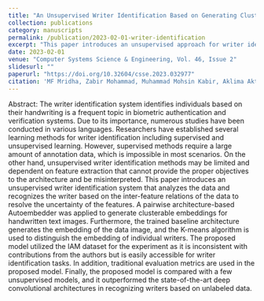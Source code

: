```yaml
---
title: "An Unsupervised Writer Identification Based on Generating Clusterable Embeddings"
collection: publications
category: manuscripts
permalink: /publication/2023-02-01-writer-identification
excerpt: "This paper introduces an unsupervised approach for writer identification using clusterable embeddings."
date: 2023-02-01
venue: "Computer Systems Science & Engineering, Vol. 46, Issue 2"
slidesurl: ""
paperurl: "https://doi.org/10.32604/csse.2023.032977"
citation: 'MF Mridha, Zabir Mohammad, Muhammad Mohsin Kabir, Aklima Akter Lima, Sujoy Chandra Das, Md Rashedul Islam, Yutaka Watanobe. (2023). "An Unsupervised Writer Identification Based on Generating Clusterable Embeddings." <i>Computer Systems Science & Engineering</i>.'
---
```


Abstract: The writer identification system identifies individuals based on their handwriting is a frequent topic in biometric authentication and verification systems. Due to its importance, numerous studies have been conducted in various languages. Researchers have established several learning methods for writer identification including supervised and unsupervised learning. However, supervised methods require a large amount of annotation data, which is impossible in most scenarios. On the other hand, unsupervised writer identification methods may be limited and dependent on feature extraction that cannot provide the proper objectives to the architecture and be misinterpreted. This paper introduces an unsupervised writer identification system that analyzes the data and recognizes the writer based on the inter-feature relations of the data to resolve the uncertainty of the features. A pairwise architecture-based Autoembedder was applied to generate clusterable embeddings for handwritten text images. Furthermore, the trained baseline architecture generates the embedding of the data image, and the K-means algorithm is used to distinguish the embedding of individual writers. The proposed model utilized the IAM dataset for the experiment as it is inconsistent with contributions from the authors but is easily accessible for writer identification tasks. In addition, traditional evaluation metrics are used in the proposed model. Finally, the proposed model is compared with a few unsupervised models, and it outperformed the state-of-the-art deep convolutional architectures in recognizing writers based on unlabeled data.
